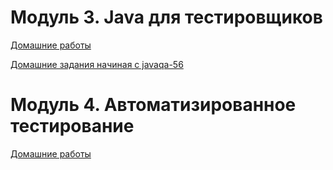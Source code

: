 # Модуль 3. Java  для тестировщиков

[Домашние работы](Java_for_QA.md)

[Домашние задания начиная с javaqa-56]([https://github.com/netology-code/javaqa-homeworks-video/tree/javaqa-55](https://github.com/netology-code/javaqa-homeworks-video/blob/javaqa-55/README.md))

# Модуль 4. Автоматизированное тестирование

[Домашние работы](AUTOMATED.md)

